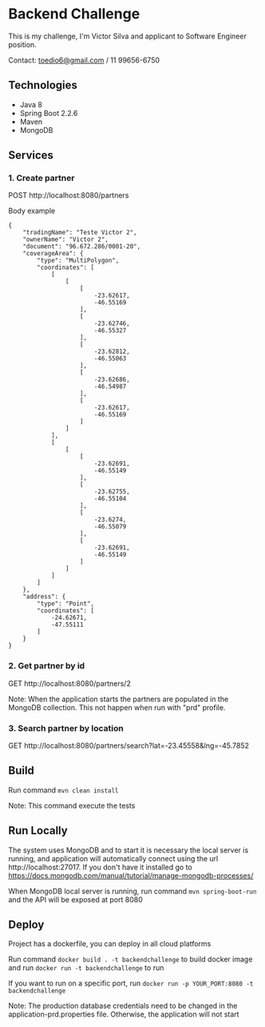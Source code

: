 # Backend Challenge
This is my challenge, I'm Victor Silva and applicant to Software Engineer position.

Contact: toedio6@gmail.com / 11 99656-6750

## Technologies
- Java 8
- Spring Boot 2.2.6
- Maven
- MongoDB

## Services
### 1. Create partner
POST http://localhost:8080/partners

Body example
```
{
    "tradingName": "Teste Victor 2",
    "ownerName": "Victor 2",
    "document": "96.672.286/0001-20",
    "coverageArea": {
        "type": "MultiPolygon",
        "coordinates": [
            [
                [
                    [
                        -23.62617,
                        -46.55169
                    ],
                    [
                        -23.62746,
                        -46.55327
                    ],
                    [
                        -23.62812,
                        -46.55063
                    ],
                    [
                        -23.62686,
                        -46.54987
                    ],
                    [
                        -23.62617,
                        -46.55169
                    ]
                ]
            ],
            [
                [
                    [
                        -23.62691,
                        -46.55149
                    ],
                    [
                        -23.62755,
                        -46.55104
                    ],
                    [
                        -23.6274,
                        -46.55079
                    ],
                    [
                        -23.62691,
                        -46.55149
                    ]
                ]
            ]
        ]
    },
    "address": {
        "type": "Point",
        "coordinates": [
            -24.62671,
            -47.55111
        ]
    }
}
```

### 2. Get partner by id
GET http://localhost:8080/partners/2

Note: When the application starts the partners are populated in the MongoDB collection. This not happen when run with "prd" profile.

### 3. Search partner by location
GET http://localhost:8080/partners/search?lat=-23.45558&lng=-45.7852
    
## Build
Run command ```mvn clean install```

Note: This command execute the tests

## Run Locally

The system uses MongoDB and to start it is necessary the local server is running, and application will automatically connect using the url http://localhost:27017. If you don't have it installed go to https://docs.mongodb.com/manual/tutorial/manage-mongodb-processes/

When MongoDB local server is running, run command ```mvn spring-boot-run``` and the 
API will be exposed at port 8080

## Deploy
Project has a dockerfile, you can deploy in all cloud platforms

Run command ```docker build . -t backendchallenge``` to build docker image and run ```docker run -t backendchallenge``` to run

If you want to run on a specific port, run ```docker run -p YOUR_PORT:8080 -t backendchallenge```

Note: The production database credentials need to be changed in the application-prd.properties file. Otherwise, the application will not start